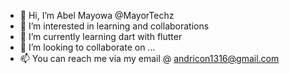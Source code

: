 - 👋 Hi, I’m Abel Mayowa @MayorTechz
- 👀 I’m interested in learning and collaborations
- 🌱 I’m currently learning dart with flutter
- 💞️ I’m looking to collaborate on ...
- 📫 You can reach me via my email @ andricon1316@gmail.com

<!---
MayorTechz/MayorTechz is a ✨ special ✨ repository because its `README.md` (this file) appears on your GitHub profile.
You can click the Preview link to take a look at your changes.
--->
